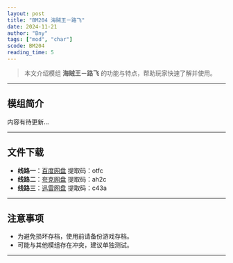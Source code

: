 ```yaml
---
layout: post
title: "BM204 海贼王－路飞"
date: 2024-11-21
author: "Bny"
tags: ["mod", "char"]
scode: BM204
reading_time: 5
---
```


> 本文介绍模组 **海贼王－路飞** 的功能与特点，帮助玩家快速了解并使用。

---

## 模组简介

内容有待更新...

---


## 文件下载
- **线路一**：[百度网盘](https://pan.baidu.com/s/1XMSVYlty-iMEPYaEFcELyQ?pwd=otfc)  提取码：otfc  
- **线路二**：[夸克网盘](https://pan.quark.cn/s/bc58fe9dd948?pwd=ah2c)  提取码：ah2c  
- **线路三**：[迅雷网盘](https://pan.xunlei.com/s/VOCCbj5DZsozzZ6-eMzyFPEwA1?pwd=c43a)  提取码：c43a  

---

## 注意事项
- 为避免损坏存档，使用前请备份游戏存档。
- 可能与其他模组存在冲突，建议单独测试。

---

